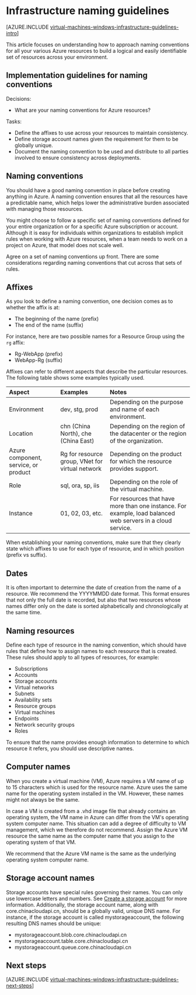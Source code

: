 <properties
	pageTitle="Infrastructure Naming Guidelines | Azure"
	description="Learn about the key design and implementation guidelines for naming in Azure infrastructure services."
	documentationCenter=""
	services="virtual-machines-windows"
	authors="iainfoulds"
	manager="timlt"
	editor=""
	tags="azure-resource-manager"/>

<tags
	ms.service="virtual-machines-windows"
	ms.workload="infrastructure-services"
	ms.tgt_pltfrm="vm-windows"
	ms.devlang="na"
	ms.topic="article"
	ms.date="09/08/2016"
	wacn.date=""
	ms.author="iainfou"/>

# Infrastructure naming guidelines

[AZURE.INCLUDE [virtual-machines-windows-infrastructure-guidelines-intro](../../includes/virtual-machines-windows-infrastructure-guidelines-intro.md)] 

This article focuses on understanding how to approach naming conventions for all your various Azure resources to build a logical and easily identifiable set of resources across your environment.

## Implementation guidelines for naming conventions

Decisions:

- What are your naming conventions for Azure resources?

Tasks:

- Define the affixes to use across your resources to maintain consistency.
- Define storage account names given the requirement for them to be globally unique.
- Document the naming convention to be used and distribute to all parties involved to ensure consistency across deployments.

## Naming conventions

You should have a good naming convention in place before creating anything in Azure. A naming convention ensures that all the resources have a predictable name, which helps lower the administrative burden associated with managing those resources.

You might choose to follow a specific set of naming conventions defined for your entire organization or for a specific Azure subscription or account. Although it is easy for individuals within organizations to establish implicit rules when working with Azure resources, when a team needs to work on a project on Azure, that model does not scale well.

Agree on a set of naming conventions up front. There are some considerations regarding naming conventions that cut across that sets of rules.

## Affixes

As you look to define a naming convention, one decision comes as to whether the affix is at:

- The beginning of the name (prefix)
- The end of the name (suffix)

For instance, here are two possible names for a Resource Group using the `rg` affix:

- Rg-WebApp (prefix)
- WebApp-Rg (suffix)

Affixes can refer to different aspects that describe the particular resources. The following table shows some examples typically used.

| Aspect                               | Examples                                                               | Notes                                                                                                      |
|:-------------------------------------|:-----------------------------------------------------------------------|:-----------------------------------------------------------------------------------------------------------|
| Environment                          | dev, stg, prod                                                         | Depending on the purpose and name of each environment.                                                     |
| Location                             | chn (China North), che (China East) | Depending on the region of the datacenter or the region of the organization.                               |
| Azure component, service, or product | Rg for resource group, VNet for virtual network                        | Depending on the product for which the resource provides support.                                          |
| Role                                 | sql, ora, sp, iis                                                      | Depending on the role of the virtual machine.                                                              |
| Instance                             | 01, 02, 03, etc.                                                       | For resources that have more than one instance. For example, load balanced web servers in a cloud service. |


When establishing your naming conventions, make sure that they clearly state which affixes to use for each type of resource, and in which position (prefix vs suffix).

## Dates

It is often important to determine the date of creation from the name of a resource. We recommend the YYYYMMDD date format. This format ensures that not only the full date is recorded, but also that two resources whose names differ only on the date is sorted alphabetically and chronologically at the same time.

## Naming resources

Define each type of resource in the naming convention, which should have rules that define how to assign names to each resource that is created. These rules should apply to all types of resources, for example:

- Subscriptions
- Accounts
- Storage accounts
- Virtual networks
- Subnets
- Availability sets
- Resource groups
- Virtual machines
- Endpoints
- Network security groups
- Roles

To ensure that the name provides enough information to determine to which resource it refers, you should use descriptive names.

## Computer names

When you create a virtual machine (VM), Azure requires a VM name of up to 15 characters which is used for the resource name. Azure uses the same name for the operating system installed in the VM. However, these names might not always be the same.

In case a VM is created from a .vhd image file that already contains an operating system, the VM name in Azure can differ from the VM's operating system computer name. This situation can add a degree of difficulty to VM management, which we therefore do not recommend. Assign the Azure VM resource the same name as the computer name that you assign to the operating system of that VM.

We recommend that the Azure VM name is the same as the underlying operating system computer name.

## Storage account names

Storage accounts have special rules governing their names. You can only use lowercase letters and numbers. See [Create a storage account](/documentation/articles/storage-create-storage-account/#create-a-storage-account) for more information. Additionally, the storage account name, along with core.chinacloudapi.cn, should be a globally valid, unique DNS name. For instance, if the storage account is called mystorageaccount, the following resulting DNS names should be unique:

- mystorageaccount.blob.core.chinacloudapi.cn
- mystorageaccount.table.core.chinacloudapi.cn
- mystorageaccount.queue.core.chinacloudapi.cn


## <a name="next-steps"></a>Next steps
[AZURE.INCLUDE [virtual-machines-windows-infrastructure-guidelines-next-steps](../../includes/virtual-machines-windows-infrastructure-guidelines-next-steps.md)]